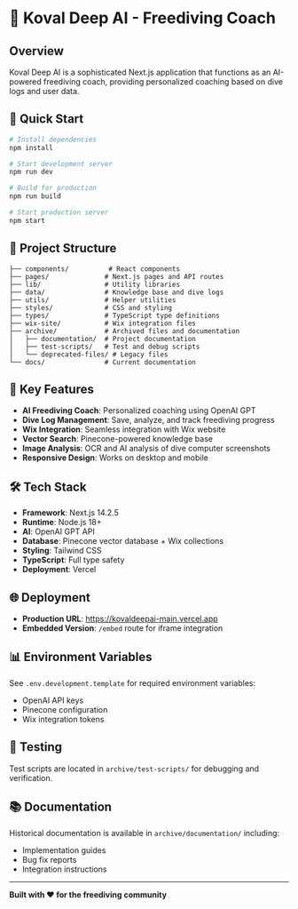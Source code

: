 # 🤿 Koval Deep AI - Freediving Coach

## Overview

Koval Deep AI is a sophisticated Next.js application that functions as an AI-powered freediving coach, providing personalized coaching based on dive logs and user data.

## 🚀 Quick Start

```bash
# Install dependencies
npm install

# Start development server
npm run dev

# Build for production
npm run build

# Start production server
npm start
```

## 📁 Project Structure

```
├── components/          # React components
├── pages/              # Next.js pages and API routes
├── lib/                # Utility libraries
├── data/               # Knowledge base and dive logs
├── utils/              # Helper utilities
├── styles/             # CSS and styling
├── types/              # TypeScript type definitions
├── wix-site/           # Wix integration files
├── archive/            # Archived files and documentation
│   ├── documentation/  # Project documentation
│   ├── test-scripts/   # Test and debug scripts
│   └── deprecated-files/ # Legacy files
└── docs/               # Current documentation
```

## 🔧 Key Features

- **AI Freediving Coach**: Personalized coaching using OpenAI GPT
- **Dive Log Management**: Save, analyze, and track freediving progress
- **Wix Integration**: Seamless integration with Wix website
- **Vector Search**: Pinecone-powered knowledge base
- **Image Analysis**: OCR and AI analysis of dive computer screenshots
- **Responsive Design**: Works on desktop and mobile

## 🛠️ Tech Stack

- **Framework**: Next.js 14.2.5
- **Runtime**: Node.js 18+
- **AI**: OpenAI GPT API
- **Database**: Pinecone vector database + Wix collections
- **Styling**: Tailwind CSS
- **TypeScript**: Full type safety
- **Deployment**: Vercel

## 🌐 Deployment

- **Production URL**: https://kovaldeepai-main.vercel.app
- **Embedded Version**: `/embed` route for iframe integration

## 📊 Environment Variables

See `.env.development.template` for required environment variables:

- OpenAI API keys
- Pinecone configuration
- Wix integration tokens

## 🧪 Testing

Test scripts are located in `archive/test-scripts/` for debugging and verification.

## 📚 Documentation

Historical documentation is available in `archive/documentation/` including:

- Implementation guides
- Bug fix reports
- Integration instructions

---

**Built with ❤️ for the freediving community**
